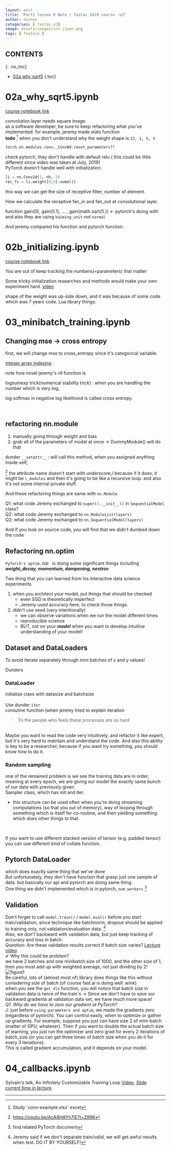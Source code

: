```yaml
---
layout: post
title: "Part2 lesson 9 Note | fastai 2019 course -v3"
author: dionne
categories: [ fastai.v3]
image: assets/images/cnn-jiwon.png
tags: [ feature ]
---
```


## CONTENTS
{: .no_toc}

- [02a why sqrt5](#02a_why_sqrt5.ipynb)
{:toc}

# 02a_why_sqrt5.ipynb

[course notebook link](https://github.com/fastai/course-v3/blob/master/nbs/dl2/02a_why_sqrt5.ipynb) <br/>

convolution layer needs square image.<br/>
as a software developer, be sure to keep refactoring what you've implemented. for example, jeremy made stats function<br/>
**todo** [^1] when you don't understand why the weight shape is `32, 1, 5, 5`

~~~python
torch.nn.modules.conv._ConvNd.reset_parameters??
~~~

check pytorch, they don't handle with default relu ( this could be little different since video was taken at July, 2019)<br/>
PyTorch doesn't handle well with initialization.

~~~python
li = nn.Conv2d(1, nh, 5)
rec_fs = li.weight[0,0].numel()
~~~

this way we can get the size of receptive filter, number of element.

How we calculate the receptive fan_in and fan_out at convolutional layer.<br/>

function gain(0), gain(0.1), ... , gain(math.sqrt(5.)) <- pytorch's doing with<br/>
and also they are using `kaiming_unit` not `normal`<br/>

And jeremy compared his function and pytorch function.<br/>

# 02b_initializing.ipynb

[course notebook link](https://github.com/fastai/course-v3/blob/master/nbs/dl2/02b_initializing.ipynb)


You are out of keep tracking the numbers(=parameters) that matter <br/> 

Some tricky initialization researches and methods would make your own experiment hard. [video](https://youtu.be/AcA8HAYh7IE?t=1590) <br/>

shape of the weight was up-side down, and it was because of some code which was 7 years code. Lua library things. <br/>

# 03_minibatch_training.ipynb 

## Changing mse -> cross entropy

first, we will change mse to cross_entropy since it's categorical variable.

[integer array indexing](https://numpy.org/doc/stable/reference/arrays.indexing.html#integer-array-indexing)

note how novel jeremy's nll function is </br>

logsumexp trick(numerical stability trick) : when you are handling the number which is very big, <br/>

log softmax in negative log likelihood is called cross entropy. <br/> 

<br/>
 
## refactoring nn.module

1. manually going through weight and bias
2. grab all of the parameters of model at once -> DummyModule() will do that

dunder `__setattr__` : will call this method, when you assigned anything inside self, 

[^2] the attribute name doesn't start with underscore,/  because if it does, it might be `\_modules` and then it's going to be like a recursive loop. and also it's not some internal private stuff.
 
And these refactoring things are same with `nn.Module` 

Q1: what code Jeremy exchanged to `super().__init__()` in `SequentialModel` class? <br/>
Q2: what code Jeremy exchanged to `nn.ModuleList(layers)` <br/>
Q2: what code Jeremy exchanged to `nn.SequentialModel(layers)` <br/>

And if you look on source code, you will find that we didn't dumbed down the code <br/>

## Refactoring nn.optim

`PyTorch's optim.SGD ` is doing some significant things including ***weight_decay, momentum, dampening, nestrov***

Two thing that you can learned from his interactive data science experiments.

1. when you architect your model, put things that should be checked
	- even SGD is theoretically imperfect
	- Jeremy used accuracy here, to check those things.
2. 	didn't use seed (very intentionally)
	-  we can observe variations when we run the model different times
	-  reproducible science
	-  BUT, not on your ***model*** when you want to develop intuitive understanding of your model!

## Dataset and DataLoaders

To avoid iterate separately through mini batches of x and y values! <br/>

Dunders <br/>

### DataLoader

initialize class with datasize and batchsize <br/>
<br/>
Use dunder `iter`
<br/>
coroutine function (when jeremy tried to explain iteration
<br/>
> To the people who feels these processes are so hard
<br/>
Maybe you want to read the code very intuitively, and refactor it like expert, <br/> but it's very hard to maintain and understand the code. And also this ability is key to be a researcher, because if you want try something, you should know how to do it.
<br/>

### Random sampling

one of the remained problem is we see the training data are in order, meaning at every epoch, we are giving our model the exactly same bunch of our data with previously given.
<br/>
Sampler class, which has init and iter.

- this structure can be used often when you're doing streaming computations (so that you out of memory), way of looping through something which is itself for co-routine, and then yielding something which does other things to that.

<br/>

If you want to use different stacked version of tensor (e.g. padded tensor) you can use different kind of collate function. 
<br/>

## Pytorch DataLoader

which does exactly same thing that we've done
<br/>
But unfortunately, they don't have function that grasp just one sample of data. but basically our api and pytorch are doing same thing.
<br/>
One thing we didn't implemented which is in pytorch, `num_workers` [^3]
<br/>

## Validation

Don't forget to call `model.train()` / `model.eval()` before you start train/validation, since technique like batchnorm, dropout should be applied to training only, not validation/evaluation data. [^4]
<br/>
Also, we don't backward with validation data, but just keep tracking of accuracy and loss in batch.
<br/>
Question: Are these validation results correct if batch size varies? [Lecture video](https://youtu.be/AcA8HAYh7IE?t=4392)
<br/>
✔︎ Why this could be problem?
<br/>
we have 2 batches and one minibatch size of 1000, and the other size of 1, then you must add up with weighted average, not just dividing by 2!
<br/>
![figure1](/assets/images/l9-f1.jpeg)
<br/>
Be careful, lots of (almost most of) library does things like this without considering size of batch (of course fast.ai is doing well :wink)
<br/>
when you see the `get_dls` function, you will notice that batch size in validation data is twice of the train's -> Since we don't have to save our backward gradients at validation data set, we have much more space!
<br/>
*Q1. Why do we have to zero our gradient at PyTorch?*
<br/>
J: just before `using parameters and optim`, we made the gradients zero (regardless of pytorch).  You can control easily, when to optimize or gather up gradients. For example, suppose you just can have size 2 of mini-batch (matter of GPU, whatever). Then if you want to double the actual batch size of learning, you just run the optimizer and zero grad for every 2 iterations of batch_size (or you can get three times of batch size when you do it for every 3 iterations).
<br/> This is called gradient accumulation, and it depends on your model.  

# 04_callbacks.ipynb

Sylvain's talk, An Infinitely Customizable Training Loop [Video](https://www.youtube.com/watch?v=roc-dOSeehM), [Slide](https://drive.google.com/open?id=1eWWpyHeENyNNCVTtblX2Jm02WZWw-Kes)
<br/>
[current time in lecture](https://youtu.be/AcA8HAYh7IE?t=4998)


---

[^1]: Study `conv-example.xlsx' excel

[^2]: https://youtu.be/AcA8HAYh7IE?t=2996

[^3]: find related PyTorch document 

[^4]: Jeremy said if we don't separate train/valid, we will get awful results when test. DO IT BY YOURSELF!